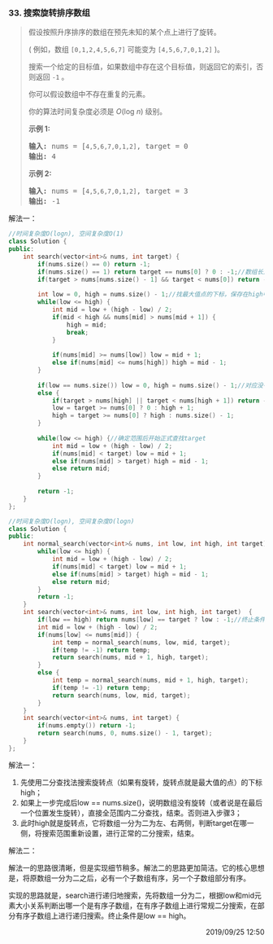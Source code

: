 ### 33. 搜索旋转排序数组

> <div class="content__2ebE"><p>假设按照升序排序的数组在预先未知的某个点上进行了旋转。</p>
> 
> <p>( 例如，数组&nbsp;<code>[0,1,2,4,5,6,7]</code>&nbsp;可能变为&nbsp;<code>[4,5,6,7,0,1,2]</code>&nbsp;)。</p>
> 
> <p>搜索一个给定的目标值，如果数组中存在这个目标值，则返回它的索引，否则返回&nbsp;<code>-1</code>&nbsp;。</p>
> 
> <p>你可以假设数组中不存在重复的元素。</p>
> 
> <p>你的算法时间复杂度必须是&nbsp;<em>O</em>(log&nbsp;<em>n</em>) 级别。</p>
> 
> <p><strong>示例 1:</strong></p>
> 
> <pre><strong>输入:</strong> nums = [<code>4,5,6,7,0,1,2]</code>, target = 0
> <strong>输出:</strong> 4
> </pre>
> 
> <p><strong>示例&nbsp;2:</strong></p>
> 
> <pre><strong>输入:</strong> nums = [<code>4,5,6,7,0,1,2]</code>, target = 3
> <strong>输出:</strong> -1</pre>
> </div>

解法一：
```cpp
//时间复杂度O(logn), 空间复杂度O(1)
class Solution {
public:
    int search(vector<int>& nums, int target) {
        if(nums.size() == 0) return -1;
        if(nums.size() == 1) return target == nums[0] ? 0 : -1;//数组长为1，直接判断
        if(target > nums[nums.size() - 1] && target < nums[0]) return -1;//小于左边界且大于右边界，肯定不存在
        
        int low = 0, high = nums.size() - 1;//找最大值点的下标，保存在high中
        while(low <= high) {
            int mid = low + (high - low) / 2;
            if(mid < high && nums[mid] > nums[mid + 1]) {
                high = mid;
                break;
            }
            
            if(nums[mid] >= nums[low]) low = mid + 1;
            else if(nums[mid] <= nums[high]) high = mid - 1;
        }
        
        if(low == nums.size()) low = 0, high = nums.size() - 1;//对应没有旋转的情况
        else {
            if(target > nums[high] || target < nums[high + 1]) return -1;//大于最大值或小于最小值，肯定不存在
            low = target >= nums[0] ? 0 : high + 1;
            high = target >= nums[0] ? high : nums.size() - 1;
        }
        
        while(low <= high) {//确定范围后开始正式查找target
            int mid = low + (high - low) / 2;
            if(nums[mid] < target) low = mid + 1;
            else if(nums[mid] > target) high = mid - 1;
            else return mid;
        }
        
        return -1;
    }
};
```

```cpp
//时间复杂度O(logn), 空间复杂度O(logn)
class Solution {
public:
    int normal_search(vector<int>& nums, int low, int high, int target)  {
        while(low <= high) {
            int mid = low + (high - low) / 2;
            if(nums[mid] < target) low = mid + 1;
            else if(nums[mid] > target) high = mid - 1;
            else return mid;
        }
        return -1;
    }
    int search(vector<int>& nums, int low, int high, int target)  {
        if(low == high) return nums[low] == target ? low : -1;//终止条件
        int mid = low + (high - low) / 2;
        if(nums[low] <= nums[mid]) {
            int temp = normal_search(nums, low, mid, target);
            if(temp != -1) return temp;
            return search(nums, mid + 1, high, target);
        }
        else {
            int temp = normal_search(nums, mid + 1, high, target);
            if(temp != -1) return temp;
            return search(nums, low, mid, target);
        }
    }
    int search(vector<int>& nums, int target) {
        if(nums.empty()) return -1;
        return search(nums, 0, nums.size() - 1, target);
    }
};
```

解法一：

1. 先使用二分查找法搜索旋转点（如果有旋转，旋转点就是最大值的点）的下标high；
2. 如果上一步完成后low == nums.size()，说明数组没有旋转（或者说是在最后一个位置发生旋转），直接全范围内二分查找，结束。否则进入步骤3；
3. 此时high就是旋转点，它将数组一分为二为左、右两侧，判断target在哪一侧，将搜索范围重新设置，进行正常的二分搜索，结束。

解法二：

解法一的思路很清晰，但是实现细节稍多。解法二的思路更加简洁。它的核心思想是，将原数组一分为二之后，必有一个子数组有序，另一个子数组部分有序。

实现的思路就是，search进行递归地搜索，先将数组一分为二，根据low和mid元素大小关系判断出哪一个是有序子数组，在有序子数组上进行常规二分搜索，在部分有序子数组上进行递归搜索。终止条件是low == high。

<div style="text-align: right"> 2019/09/25 12:50 </div>